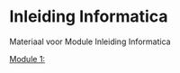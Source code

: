 # Inleiding Informatica
Materiaal voor Module Inleiding Informatica

[Module 1:](https://github.com/johantenhouten/InleidingInformatica/blob/main/module1.md)
